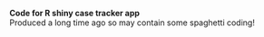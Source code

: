 **Code for R shiny case tracker app** 
<br>
Produced a long time ago so may contain some spaghetti coding!

